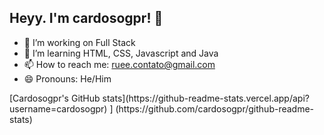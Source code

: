 ## Heyy. I'm cardosogpr! 👋


- 🔭 I’m working on Full Stack
- 🌱 I’m learning HTML, CSS, Javascript and Java
- 📫 How to reach me: ruee.contato@gmail.com
- 😄 Pronouns: He/Him

<div>
  [Cardosogpr's GitHub stats](https://github-readme-stats.vercel.app/api?username=cardosogpr) ] (https://github.com/cardosogpr/github-readme-stats)
</div>
